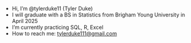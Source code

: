 - Hi, I’m @tylerduke11 (Tyler Duke)
- I will graduate with a BS in Statistics from Brigham Young University in April 2025
- I’m currently practicing SQL, R, Excel
- How to reach me: tylerduke111@gmail.com

<!---
tylerduke11/tylerduke11 is a ✨ special ✨ repository because its `README.md` (this file) appears on your GitHub profile.
You can click the Preview link to take a look at your changes.
--->
